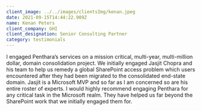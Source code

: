 ```yaml
---
client_image: ../../images/clientsImg/kenan.jpeg
date: 2021-09-15T14:44:22.909Z
name: Kenan Peters
client_company: GHI
client_designation: Senior Consulting Partner
category: testimonials
---
```

I engaged Penthara’s services on a mission critical, multi-year, multi-million dollar, domain consolidation project. We initially engaged Jasjit Chopra and his team to help us remedy a global SharePoint access problem which users encountered after they had been migrated to the consolidated end-state domain. Jasjit is a Microsoft MVP and so far as I am concerned so are his entire roster of experts. I would highly recommend engaging Penthara for any critical task in the Microsoft realm. They have helped us far beyond the SharePoint work that we initially engaged them for.